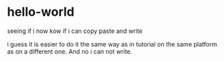 # hello-world
seeing if i now kow if i can copy paste and write

i guess it is easier to do it the same way as in tutorial on the same platform as on a different one.
And no i can not write.
